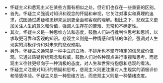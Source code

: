 + 怀疑主义和悲观主义在某些方面有相似之处，但它们也存在一些重要的区别。
+ 首先，怀疑主义强调对知识和观念的怀疑和审视，它关注对事实和真理的追求，试图通过质疑和思辨来达到更全面和客观的理解。相比之下，悲观主义更加关注人生的意义和价值，强调人生存在的苦难、无常和不确定性。
+ 其次，怀疑主义是一种思维方法和态度，鼓励人们进行批判性思考和思辨，以求取更可靠和客观的知识。悲观主义则是一种情感和情绪的体验，强调对人生现实的消极评价和对未来的悲观预期。
+ 另外，怀疑主义通常是一种中立的立场，不排斥也不坚守特定的信念或价值观。它通过质疑传统观念和权威，鼓励人们对各种观点进行审视和思考。而悲观主义往往更倾向于一种消极的态度，对人生和世界持抱怨和悲观的看法。
+ 怀疑主义注重对知识的质疑和思考，悲观主义则更注重对人生现实的消极评价和情感体验。怀疑主义是一种思维方法，而悲观主义则是一种情绪态度。